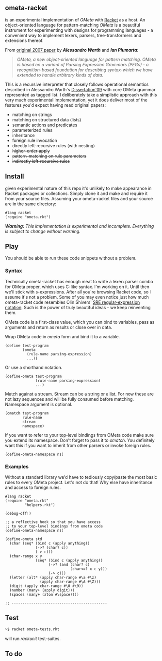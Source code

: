 ## ometa-racket

is an experimental implementation of *OMeta* with [Racket][racket] as a host. An object-oriented language for pattern-matching *OMeta* is a beautiful instrument for experimenting with designs for programming languages - a convenient way to implement lexers, parsers, tree-transformers and extensions thereof.

From [original 2007 paper][07] by **_Alessandro Warth_** and **_Ian Piumarta_**:
>_OMeta, a new object-oriented language for pattern matching.
> OMeta is based on a variant of Parsing Expression Grammars (PEGs) -
> a recognition-based foundation for describing syntax-which we have
> extended to handle arbitrary kinds of data._

This is a recursive interpreter that closely follows operational semantics described in Alessandro Warth's [Dissertation'09][09] with core OMeta grammar represented as tagged list. I deliberately take a simplistic approach with this very much experimental implementation, yet it does deliver most of the features you'd expect having read original papers:

* matching on strings
* matching on structured data (lists)
* semantic actions and predicates
* parameterized rules
* inheritance
* foreign rule invocation
* directly left-recursive rules (with nesting)
*  ~~higher-order apply~~
*  ~~pattern-matching on rule parameters~~
*  ~~indirectly left-recursive rules~~

## Install

given experimental nature of this repo it's unlikely to make appearance in Racket packages or collections. Simply clone it and make and require it from your source files. Assuming your ometa-racket files and your source are in the same directory:

```racket
#lang racket
(require "ometa.rkt")
```
_**Warning:** This implementation is experimental and incomplete. Everything is subject to change without warning._

## Play

You should be able to run these code snippets without a problem.

### Syntax
Technically ometa-racket has enough meat to write a lexer+parser combo for OMeta proper, which uses C-like syntax. I'm working on it. Until then we'll stick with s-expressions. After all you're browsing Racket code, so I assume it's not a problem. Some of you may even notice just how much ometa-racket code resembles Olin Shivers' [SRE regular-expression notation][sre]. Such is the power of truly beautiful ideas - we keep reinventing them.

OMeta code is a first-class value, which you can bind to variables, pass as arguments and return as results or close over in data.

Wrap OMeta code in *ometa* form and bind it to a variable.

```racket
(define test-program
        (ometa
          (rule-name parsing-expression)
          ...))
```

Or use a shorthand notation.

```racket
(define-ometa test-program
              (rule-name parsing-expression)
              ...)
```

Match against a stream. Stream can be a string or a list. For now these are not lazy sequences and will be fully consumed before matching. Namespace argument is optional.

```racket
(omatch test-program
        rule-name
        stream
        namespace)
```

If you want to refer to your top-level bindings from OMeta code make sure you extend its namespace. Don't forget to pass it to *omatch*. You definitely want this if you want to inherit from other parsers or invoke foreign rules.

```racket
(define-ometa-namespace ns)
```

### Examples

Without a standard library we'd have to tediously copy/paste the most basic rules to every OMeta project. Let's not do that! Why else have inheritance and access to foreign rules.

```racket
#lang racket
(require "ometa.rkt"
         "helpers.rkt")

(debug-off!)

;; a reflective hook so that you have access
;; to your top-level bindings from ometa code
(define-ometa-namespace ns)

(define-ometa std
  (char (seq* (bind c (apply anything))
              (->? (char? c))
              (-> c)))
  (char-range x y
              (seq* (bind c (apply anything))
                    (->? (and (char? c)
                              (char<=? x c y)))
                    (-> c)))
  (letter (alt* (apply char-range #\a #\z)
                (apply char-range #\A #\Z)))
  (digit (apply char-range #\0 #\9))
  (number (many+ (apply digit)))
  (spaces (many+ (atom #\space))))

;; --------------------------------------------
```




## Test

```sh
>$ racket ometa-tests.rkt
```
will run *rackunit* test-suites.

## To do

[racket]:     http://racket-lang.org/
[07]:         http://www.tinlizzie.org/~awarth/papers/dls07.pdf
[09]:         http://www.vpri.org/pdf/tr2008003_experimenting.pdf
[warth]:      http://www.tinlizzie.org/~awarth/
[ometa]:      http://www.tinlizzie.org/~awarth/ometa/
[playground]: http://www.tinlizzie.org/ometa-js/#Sample_Project
[ometa-js]:   https://github.com/alexwarth/ometa-js
[sre]:        http://www.ccs.neu.edu/home/shivers/papers/sre.txt
